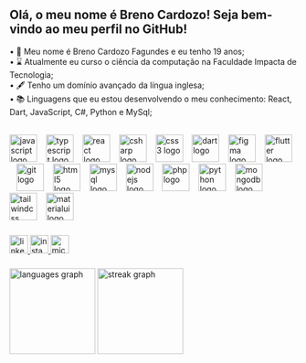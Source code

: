 <h2 align="left">Olá, o meu nome é Breno Cardozo! Seja bem-vindo ao meu perfil no GitHub!</h2>


<p align='left'>• 👻 Meu nome é Breno Cardozo Fagundes e eu tenho 19 anos;<br>• ⌛ Atualmente eu curso o ciência da computação na Faculdade Impacta de Tecnologia;<br>• 🖋️ Tenho um domínio avançado da língua inglesa;<br>• 📚 Linguagens que eu estou desenvolvendo o meu conhecimento: React, Dart, JavaScript, C#, Python e MySql;</p>
<br>

<div align="left">
  <img src="https://skillicons.dev/icons?i=js" height="48" alt="javascript logo"  />
  <img width="8" />
  <img src="https://skillicons.dev/icons?i=ts" height="48" alt="typescript logo"  />
  <img width="8" />
  <img src="https://skillicons.dev/icons?i=react" height="48" alt="react logo"  />
  <img width="8" />
  <img src="https://skillicons.dev/icons?i=cs" height="48" alt="csharp logo"  />
  <img width="8" />
  <img src="https://skillicons.dev/icons?i=css" height="48" alt="css3 logo"  />
  <img width="8" />
  <img src="https://skillicons.dev/icons?i=dart" height="48" alt="dart logo"  />
  <img width="8" />
  <img src="https://skillicons.dev/icons?i=figma" height="48" alt="figma logo"  />
  <img width="8" />
  <img src="https://skillicons.dev/icons?i=flutter" height="48" alt="flutter logo"  />
  <img width="8" />
  <img src="https://skillicons.dev/icons?i=git" height="48" alt="git logo"  />
  <img width="8" />
  <img src="https://skillicons.dev/icons?i=html" height="48" alt="html5 logo"  />
  <img width="8" />
  <img src="https://skillicons.dev/icons?i=mysql" height="48" alt="mysql logo"  />
  <img width="8" />
  <img src="https://skillicons.dev/icons?i=nodejs" height="48" alt="nodejs logo"  />
  <img width="8" />
  <img src="https://skillicons.dev/icons?i=php" height="48" alt="php logo"  />
  <img width="8" />
  <img src="https://skillicons.dev/icons?i=py" height="48" alt="python logo"  />
  <img width="8" />
  <img src="https://skillicons.dev/icons?i=mongodb" height="48" alt="mongodb logo"  />
  <img width="8" />
  <img src="https://skillicons.dev/icons?i=tailwind" height="48" alt="tailwindcss logo"  />
  <img width="8" />
  <img src="https://skillicons.dev/icons?i=materialui" height="48" alt="materialui logo"  />
</div>

###

<div align="left">
  <a href="https://www.linkedin.com/in/brenocardozo/" target="_blank">
    <img src="https://img.shields.io/static/v1?message=LinkedIn&logo=linkedin&label=&color=0077B5&logoColor=white&labelColor=&style=for-the-badge" height="32" alt="linkedin logo"  />
  </a>
  <a href="https://www.instagram.com/brenocardozof/" target="_blank">
    <img src="https://img.shields.io/static/v1?message=Instagram&logo=instagram&label=&color=E4405F&logoColor=white&labelColor=&style=for-the-badge" height="32" alt="instagram logo"  />
  </a>
  <a href="mailto:breno_cardozogarcia@hotmail.com" target="_blank">
    <img src="https://img.shields.io/static/v1?message=Outlook&logo=microsoft-outlook&label=&color=0078D4&logoColor=white&labelColor=&style=for-the-badge" height="32" alt="microsoft-outlook logo"  />
  </a>
</div>

###

<div align="left">
  <img src="https://github-readme-stats.vercel.app/api/top-langs?username=Breno-Cardozo&locale=pt-br&hide_title=false&layout=compact&card_width=320&langs_count=6&theme=algolia&hide_border=true&order=2" height="150" alt="languages graph"  />
  <img src="https://streak-stats.demolab.com?user=Breno-Cardozo&locale=pt-br&mode=daily&theme=algolia&hide_border=true&border_radius=5&order=3" height="150" alt="streak graph"  />
</div>

###

